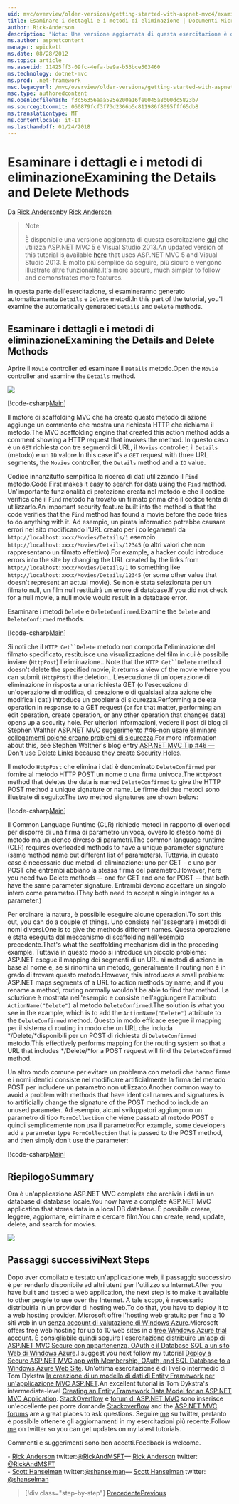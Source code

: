 ```yaml
---
uid: mvc/overview/older-versions/getting-started-with-aspnet-mvc4/examining-the-details-and-delete-methods
title: Esaminare i dettagli e i metodi di eliminazione | Documenti Microsoft
author: Rick-Anderson
description: "Nota: Una versione aggiornata di questa esercitazione è disponibile qui che utilizza ASP.NET MVC 5 e Visual Studio 2013. È più sicuro, molto più semplice seguire e demo..."
ms.author: aspnetcontent
manager: wpickett
ms.date: 08/28/2012
ms.topic: article
ms.assetid: 11425ff3-09fc-4efa-be9a-b53bce503460
ms.technology: dotnet-mvc
ms.prod: .net-framework
msc.legacyurl: /mvc/overview/older-versions/getting-started-with-aspnet-mvc4/examining-the-details-and-delete-methods
msc.type: authoredcontent
ms.openlocfilehash: f3c56356aaa595e200a16fe0045a8b00dc5823b7
ms.sourcegitcommit: 060879fcf3f73d2366b5c811986f8695fff65db8
ms.translationtype: MT
ms.contentlocale: it-IT
ms.lasthandoff: 01/24/2018
---
```

<a name="examining-the-details-and-delete-methods"></a><span data-ttu-id="5b32f-104">Esaminare i dettagli e i metodi di eliminazione</span><span class="sxs-lookup"><span data-stu-id="5b32f-104">Examining the Details and Delete Methods</span></span>
====================
<span data-ttu-id="5b32f-105">Da [Rick Anderson](https://github.com/Rick-Anderson)</span><span class="sxs-lookup"><span data-stu-id="5b32f-105">by [Rick Anderson](https://github.com/Rick-Anderson)</span></span>

> > [!NOTE]
> > <span data-ttu-id="5b32f-106">È disponibile una versione aggiornata di questa esercitazione [qui](../../getting-started/introduction/getting-started.md) che utilizza ASP.NET MVC 5 e Visual Studio 2013.</span><span class="sxs-lookup"><span data-stu-id="5b32f-106">An updated version of this tutorial is available [here](../../getting-started/introduction/getting-started.md) that uses ASP.NET MVC 5 and Visual Studio 2013.</span></span> <span data-ttu-id="5b32f-107">È molto più semplice da seguire, più sicuro e vengono illustrate altre funzionalità.</span><span class="sxs-lookup"><span data-stu-id="5b32f-107">It's more secure, much simpler to follow and demonstrates more features.</span></span>


<span data-ttu-id="5b32f-108">In questa parte dell'esercitazione, si esamineranno generato automaticamente `Details` e `Delete` metodi.</span><span class="sxs-lookup"><span data-stu-id="5b32f-108">In this part of the tutorial, you'll examine the automatically generated `Details` and `Delete` methods.</span></span>

## <a name="examining-the-details-and-delete-methods"></a><span data-ttu-id="5b32f-109">Esaminare i dettagli e i metodi di eliminazione</span><span class="sxs-lookup"><span data-stu-id="5b32f-109">Examining the Details and Delete Methods</span></span>

<span data-ttu-id="5b32f-110">Aprire il `Movie` controller ed esaminare il `Details` metodo.</span><span class="sxs-lookup"><span data-stu-id="5b32f-110">Open the `Movie` controller and examine the `Details` method.</span></span>

![](examining-the-details-and-delete-methods/_static/image1.png)

[!code-csharp[Main](examining-the-details-and-delete-methods/samples/sample1.cs)]

<span data-ttu-id="5b32f-111">Il motore di scaffolding MVC che ha creato questo metodo di azione aggiunge un commento che mostra una richiesta HTTP che richiama il metodo.</span><span class="sxs-lookup"><span data-stu-id="5b32f-111">The MVC scaffolding engine that created this action method adds a comment showing a HTTP request that invokes the method.</span></span> <span data-ttu-id="5b32f-112">In questo caso è un `GET` richiesta con tre segmenti di URL, il `Movies` controller, il `Details` (metodo) e un `ID` valore.</span><span class="sxs-lookup"><span data-stu-id="5b32f-112">In this case it's a `GET` request with three URL segments, the `Movies` controller, the `Details` method and a `ID` value.</span></span>

<span data-ttu-id="5b32f-113">Codice innanzitutto semplifica la ricerca di dati utilizzando il `Find` metodo.</span><span class="sxs-lookup"><span data-stu-id="5b32f-113">Code First makes it easy to search for data using the `Find` method.</span></span> <span data-ttu-id="5b32f-114">Un'importante funzionalità di protezione creata nel metodo è che il codice verifica che il `Find` metodo ha trovato un filmato prima che il codice tenta di utilizzarlo.</span><span class="sxs-lookup"><span data-stu-id="5b32f-114">An important security feature built into the method is that the code verifies that the `Find` method has found a movie before the code tries to do anything with it.</span></span> <span data-ttu-id="5b32f-115">Ad esempio, un pirata informatico potrebbe causare errori nel sito modificando l'URL creato per i collegamenti da `http://localhost:xxxx/Movies/Details/1` esempio `http://localhost:xxxx/Movies/Details/12345` (o altri valori che non rappresentano un filmato effettivo).</span><span class="sxs-lookup"><span data-stu-id="5b32f-115">For example, a hacker could introduce errors into the site by changing the URL created by the links from `http://localhost:xxxx/Movies/Details/1` to something like `http://localhost:xxxx/Movies/Details/12345` (or some other value that doesn't represent an actual movie).</span></span> <span data-ttu-id="5b32f-116">Se non è stata selezionata per un filmato null, un film null restituirà un errore di database.</span><span class="sxs-lookup"><span data-stu-id="5b32f-116">If you did not check for a null movie, a null movie would result in a database error.</span></span>

<span data-ttu-id="5b32f-117">Esaminare i metodi `Delete` e `DeleteConfirmed`.</span><span class="sxs-lookup"><span data-stu-id="5b32f-117">Examine the `Delete` and `DeleteConfirmed` methods.</span></span>

[!code-csharp[Main](examining-the-details-and-delete-methods/samples/sample2.cs?highlight=17)]

<span data-ttu-id="5b32f-118">Si noti che il `HTTP Get``Delete` metodo non comporta l'eliminazione del filmato specificato, restituisce una visualizzazione del film in cui è possibile inviare (`HttpPost`) l'eliminazione...</span><span class="sxs-lookup"><span data-stu-id="5b32f-118">Note that the `HTTP Get``Delete` method doesn't delete the specified movie, it returns a view of the movie where you can submit (`HttpPost`) the deletion..</span></span> <span data-ttu-id="5b32f-119">L'esecuzione di un'operazione di eliminazione in risposta a una richiesta GET (o l'esecuzione di un'operazione di modifica, di creazione o di qualsiasi altra azione che modifica i dati) introduce un problema di sicurezza.</span><span class="sxs-lookup"><span data-stu-id="5b32f-119">Performing a delete operation in response to a GET request (or for that matter, performing an edit operation, create operation, or any other operation that changes data) opens up a security hole.</span></span> <span data-ttu-id="5b32f-120">Per ulteriori informazioni, vedere il post di blog di Stephen Walther [ASP.NET MVC suggerimento #46-non usare eliminare collegamenti poiché creano problemi di sicurezza](http://stephenwalther.com/blog/archive/2009/01/21/asp.net-mvc-tip-46-ndash-donrsquot-use-delete-links-because.aspx).</span><span class="sxs-lookup"><span data-stu-id="5b32f-120">For more information about this, see Stephen Walther's blog entry [ASP.NET MVC Tip #46 — Don't use Delete Links because they create Security Holes](http://stephenwalther.com/blog/archive/2009/01/21/asp.net-mvc-tip-46-ndash-donrsquot-use-delete-links-because.aspx).</span></span>

<span data-ttu-id="5b32f-121">Il metodo `HttpPost` che elimina i dati è denominato `DeleteConfirmed` per fornire al metodo HTTP POST un nome o una firma univoca.</span><span class="sxs-lookup"><span data-stu-id="5b32f-121">The `HttpPost` method that deletes the data is named `DeleteConfirmed` to give the HTTP POST method a unique signature or name.</span></span> <span data-ttu-id="5b32f-122">Le firme dei due metodi sono illustrate di seguito:</span><span class="sxs-lookup"><span data-stu-id="5b32f-122">The two method signatures are shown below:</span></span>

[!code-csharp[Main](examining-the-details-and-delete-methods/samples/sample3.cs)]

<span data-ttu-id="5b32f-123">Il Common Language Runtime (CLR) richiede metodi in rapporto di overload per disporre di una firma di parametro univoca, ovvero lo stesso nome di metodo ma un elenco diverso di parametri.</span><span class="sxs-lookup"><span data-stu-id="5b32f-123">The common language runtime (CLR) requires overloaded methods to have a unique parameter signature (same method name but different list of parameters).</span></span> <span data-ttu-id="5b32f-124">Tuttavia, in questo caso è necessario due metodi di eliminazione: uno per GET - e uno per POST che entrambi abbiano la stessa firma del parametro.</span><span class="sxs-lookup"><span data-stu-id="5b32f-124">However, here you need two Delete methods -- one for GET and one for POST -- that both have the same parameter signature.</span></span> <span data-ttu-id="5b32f-125">Entrambi devono accettare un singolo intero come parametro.</span><span class="sxs-lookup"><span data-stu-id="5b32f-125">(They both need to accept a single integer as a parameter.)</span></span>

<span data-ttu-id="5b32f-126">Per ordinare la natura, è possibile eseguire alcune operazioni.</span><span class="sxs-lookup"><span data-stu-id="5b32f-126">To sort this out, you can do a couple of things.</span></span> <span data-ttu-id="5b32f-127">Uno consiste nell'assegnare i metodi di nomi diversi.</span><span class="sxs-lookup"><span data-stu-id="5b32f-127">One is to give the methods different names.</span></span> <span data-ttu-id="5b32f-128">Questa operazione è stata eseguita dal meccanismo di scaffolding nell'esempio precedente.</span><span class="sxs-lookup"><span data-stu-id="5b32f-128">That's what the scaffolding mechanism did in the preceding example.</span></span> <span data-ttu-id="5b32f-129">Tuttavia in questo modo si introduce un piccolo problema: ASP.NET esegue il mapping dei segmenti di un URL ai metodi di azione in base al nome e, se si rinomina un metodo, generalmente il routing non è in grado di trovare questo metodo.</span><span class="sxs-lookup"><span data-stu-id="5b32f-129">However, this introduces a small problem: ASP.NET maps segments of a URL to action methods by name, and if you rename a method, routing normally wouldn't be able to find that method.</span></span> <span data-ttu-id="5b32f-130">La soluzione è mostrata nell'esempio e consiste nell'aggiungere l'attributo `ActionName("Delete")` al metodo `DeleteConfirmed`.</span><span class="sxs-lookup"><span data-stu-id="5b32f-130">The solution is what you see in the example, which is to add the `ActionName("Delete")` attribute to the `DeleteConfirmed` method.</span></span> <span data-ttu-id="5b32f-131">Questo in modo efficace esegue il mapping per il sistema di routing in modo che un URL che includa */Delete/*disponibili per un POST di richiesta di `DeleteConfirmed` metodo.</span><span class="sxs-lookup"><span data-stu-id="5b32f-131">This effectively performs mapping for the routing system so that a URL that includes */Delete/*for a POST request will find the `DeleteConfirmed` method.</span></span>

<span data-ttu-id="5b32f-132">Un altro modo comune per evitare un problema con metodi che hanno firme e i nomi identici consiste nel modificare artificialmente la firma del metodo POST per includere un parametro non utilizzato.</span><span class="sxs-lookup"><span data-stu-id="5b32f-132">Another common way to avoid a problem with methods that have identical names and signatures is to artificially change the signature of the POST method to include an unused parameter.</span></span> <span data-ttu-id="5b32f-133">Ad esempio, alcuni sviluppatori aggiungono un parametro di tipo `FormCollection` che viene passato al metodo POST e quindi semplicemente non usa il parametro:</span><span class="sxs-lookup"><span data-stu-id="5b32f-133">For example, some developers add a parameter type `FormCollection` that is passed to the POST method, and then simply don't use the parameter:</span></span>

[!code-csharp[Main](examining-the-details-and-delete-methods/samples/sample4.cs)]

## <a name="summary"></a><span data-ttu-id="5b32f-134">Riepilogo</span><span class="sxs-lookup"><span data-stu-id="5b32f-134">Summary</span></span>

<span data-ttu-id="5b32f-135">Ora è un'applicazione ASP.NET MVC completa che archivia i dati in un database di database locale.</span><span class="sxs-lookup"><span data-stu-id="5b32f-135">You now have a complete ASP.NET MVC application that stores data in a local DB database.</span></span> <span data-ttu-id="5b32f-136">È possibile creare, leggere, aggiornare, eliminare e cercare film.</span><span class="sxs-lookup"><span data-stu-id="5b32f-136">You can create, read, update, delete, and search for movies.</span></span>

![](examining-the-details-and-delete-methods/_static/image2.png)

## <a name="next-steps"></a><span data-ttu-id="5b32f-137">Passaggi successivi</span><span class="sxs-lookup"><span data-stu-id="5b32f-137">Next Steps</span></span>

<span data-ttu-id="5b32f-138">Dopo aver compilato e testato un'applicazione web, il passaggio successivo è per renderlo disponibile ad altri utenti per l'utilizzo su Internet.</span><span class="sxs-lookup"><span data-stu-id="5b32f-138">After you have built and tested a web application, the next step is to make it available to other people to use over the Internet.</span></span> <span data-ttu-id="5b32f-139">A tale scopo, è necessario distribuirla in un provider di hosting web.</span><span class="sxs-lookup"><span data-stu-id="5b32f-139">To do that, you have to deploy it to a web hosting provider.</span></span> <span data-ttu-id="5b32f-140">Microsoft offre l'hosting web gratuito per fino a 10 siti web in un [senza account di valutazione di Windows Azure](https://www.windowsazure.com/pricing/free-trial/?WT.mc_id=A443DD604).</span><span class="sxs-lookup"><span data-stu-id="5b32f-140">Microsoft offers free web hosting for up to 10 web sites in a [free Windows Azure trial account](https://www.windowsazure.com/pricing/free-trial/?WT.mc_id=A443DD604).</span></span> <span data-ttu-id="5b32f-141">È consigliabile quindi seguire l'esercitazione [distribuire un'app di ASP.NET MVC Secure con appartenenza, OAuth e il Database SQL a un sito Web di Windows Azure](https://docs.microsoft.com/aspnet/core/security/authorization/secure-data).</span><span class="sxs-lookup"><span data-stu-id="5b32f-141">I suggest you next follow my tutorial [Deploy a Secure ASP.NET MVC app with Membership, OAuth, and SQL Database to a Windows Azure Web Site](https://docs.microsoft.com/aspnet/core/security/authorization/secure-data).</span></span> <span data-ttu-id="5b32f-142">Un'ottima esercitazione è di livello intermedio di Tom Dykstra [la creazione di un modello di dati di Entity Framework per un'applicazione MVC ASP.NET](../../getting-started/getting-started-with-ef-using-mvc/creating-an-entity-framework-data-model-for-an-asp-net-mvc-application.md).</span><span class="sxs-lookup"><span data-stu-id="5b32f-142">An excellent tutorial is Tom Dykstra's intermediate-level [Creating an Entity Framework Data Model for an ASP.NET MVC Application](../../getting-started/getting-started-with-ef-using-mvc/creating-an-entity-framework-data-model-for-an-asp-net-mvc-application.md).</span></span> <span data-ttu-id="5b32f-143">[StackOverflow](http://stackoverflow.com/help) e [forum di ASP.NET MVC](https://forums.asp.net/1146.aspx) sono inserisce un'eccellente per porre domande.</span><span class="sxs-lookup"><span data-stu-id="5b32f-143">[Stackoverflow](http://stackoverflow.com/help) and the [ASP.NET MVC forums](https://forums.asp.net/1146.aspx) are a great places to ask questions.</span></span> <span data-ttu-id="5b32f-144">Seguire [me](https://twitter.com/RickAndMSFT) su twitter, pertanto è possibile ottenere gli aggiornamenti in my esercitazioni più recente.</span><span class="sxs-lookup"><span data-stu-id="5b32f-144">Follow [me](https://twitter.com/RickAndMSFT) on twitter so you can get updates on my latest tutorials.</span></span>

<span data-ttu-id="5b32f-145">Commenti e suggerimenti sono ben accetti.</span><span class="sxs-lookup"><span data-stu-id="5b32f-145">Feedback is welcome.</span></span>

<span data-ttu-id="5b32f-146">- [Rick Anderson](https://blogs.msdn.com/rickAndy) twitter:[@RickAndMSFT](https://twitter.com/RickAndMSFT)</span><span class="sxs-lookup"><span data-stu-id="5b32f-146">— [Rick Anderson](https://blogs.msdn.com/rickAndy) twitter: [@RickAndMSFT](https://twitter.com/RickAndMSFT)</span></span>  
<span data-ttu-id="5b32f-147">- [Scott Hanselman](http://www.hanselman.com/blog/) twitter:[@shanselman](https://twitter.com/shanselman)</span><span class="sxs-lookup"><span data-stu-id="5b32f-147">— [Scott Hanselman](http://www.hanselman.com/blog/) twitter: [@shanselman](https://twitter.com/shanselman)</span></span>

>[!div class="step-by-step"]
[<span data-ttu-id="5b32f-148">Precedente</span><span class="sxs-lookup"><span data-stu-id="5b32f-148">Previous</span></span>](adding-validation-to-the-model.md)
